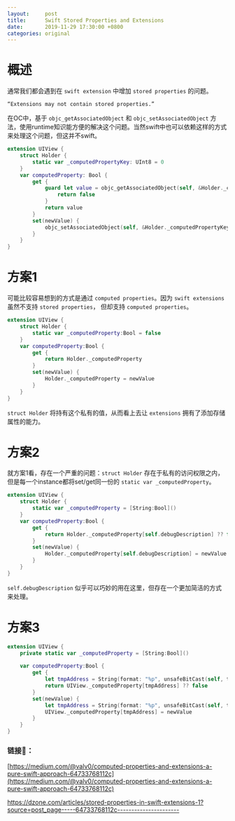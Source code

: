 ```yaml
---
layout:     post
title:      Swift Stored Properties and Extensions
date:       2019-11-29 17:30:00 +0800
categories: original
---
```


# 概述
通常我们都会遇到在 `swift extension` 中增加 `stored properties` 的问题。

    “Extensions may not contain stored properties.”

在OC中，基于 `objc_getAssociatedObject` 和 `objc_setAssociatedObject` 方法，使用runtime知识能方便的解决这个问题。当然swift中也可以依赖这样的方式来处理这个问题，但这并不swift。

```swift
extension UIView {
    struct Holder {
        static var _computedPropertyKey: UInt8 = 0
    }
    var computedProperty: Bool {
        get {
            guard let value = objc_getAssociatedObject(self, &Holder._computedPropertyKey) as? Bool else {
                return false
            }
            return value
        }
        set(newValue) {
            objc_setAssociatedObject(self, &Holder._computedPropertyKey, newValue, objc_AssociationPolicy.OBJC_ASSOCIATION_RETAIN_NONATOMIC)
        }
    }
}
```

# 方案1
可能比较容易想到的方式是通过 `computed properties`。因为 `swift extensions` 虽然不支持 `stored properties`， 但却支持 `computed properties`。

```swift
extension UIView {
    struct Holder {
        static var _computedProperty:Bool = false
    }
    var computedProperty:Bool {
        get {
            return Holder._computedProperty
        }
        set(newValue) {
            Holder._computedProperty = newValue
        }
    }
}
```

`struct Holder` 将持有这个私有的值，从而看上去让 `extensions` 拥有了添加存储属性的能力。

# 方案2
就方案1看，存在一个严重的问题：`struct Holder` 存在于私有的访问权限之内， 但是每一个instance都将set/get同一份的 `static var _computedProperty`。

```swift
extension UIView {
    struct Holder {
        static var _computedProperty = [String:Bool]()
    }
    var computedProperty:Bool {
        get {
            return Holder._computedProperty[self.debugDescription] ?? false
        }
        set(newValue) {
            Holder._computedProperty[self.debugDescription] = newValue
        }
    }
}
```

`self.debugDescription` 似乎可以巧妙的用在这里，但存在一个更加简洁的方式来处理。

# 方案3

```swift
extension UIView {
    private static var _computedProperty = [String:Bool]()
    
    var computedProperty:Bool {
        get {
            let tmpAddress = String(format: "%p", unsafeBitCast(self, to: Int.self))
            return UIView._computedProperty[tmpAddress] ?? false
        }
        set(newValue) {
            let tmpAddress = String(format: "%p", unsafeBitCast(self, to: Int.self))
            UIView._computedProperty[tmpAddress] = newValue
        }
    }
}
```

### 链接🔗：
[https://medium.com/@valv0/computed-properties-and-extensions-a-pure-swift-approach-64733768112c](https://medium.com/@valv0/computed-properties-and-extensions-a-pure-swift-approach-64733768112c)

[https://dzone.com/articles/stored-properties-in-swift-extensions-1?source=post_page-----64733768112c----------------------
](https://dzone.com/articles/stored-properties-in-swift-extensions-1?source=post_page-----64733768112c----------------------
)